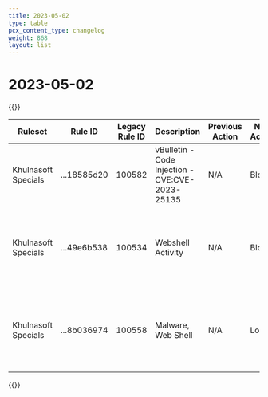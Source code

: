 ```yaml
---
title: 2023-05-02
type: table
pcx_content_type: changelog
weight: 868
layout: list
---
```


# 2023-05-02

{{<table-wrap>}}
<table style="width: 100%">
  <thead>
    <tr>
      <th>Ruleset</th>
      <th>Rule ID</th>
      <th>Legacy Rule ID</th>
      <th>Description</th>
      <th>Previous Action</th>
      <th>New Action</th>
      <th>Comments</th>
    </tr>
  </thead>
  <tbody>
    <tr>
      <td>Khulnasoft Specials</td>
      <td>...18585d20</td>
      <td>100582</td>
      <td>vBulletin - Code Injection - CVE:CVE-2023-25135</td>
      <td>N/A</td>
      <td>Block</td>
      <td>N/A</td>
    </tr>
    <tr>
      <td>Khulnasoft Specials</td>
      <td>...49e6b538</td>
      <td>100534</td>
      <td>Webshell Activity</td>
      <td>N/A</td>
      <td>Block</td>
      <td>This detection was released as 100534_BETA on Legacy WAF and ...1e9b5f8c on new WAF</td>
    </tr>
    <tr>
      <td>Khulnasoft Specials</td>
      <td>...8b036974</td>
      <td>100558</td>
      <td>Malware, Web Shell</td>
      <td>N/A</td>
      <td>Log</td>
      <td>This detection was released as 100558_BETA on Legacy WAF and ...f6a96bd1 on new WAF</td>
    </tr>
  </tbody>
</table>
{{</table-wrap>}}